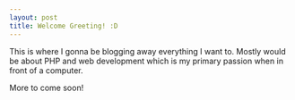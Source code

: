 ```yaml
---
layout: post
title: Welcome Greeting! :D
---
```


This is where I gonna be blogging away everything I want to. Mostly would be about PHP and web development which is my primary passion when in front of a computer.

More to come soon!